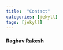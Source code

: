 ```yaml
---
title:  "Contact"
categories: [jekyll]
tags: [jekyll]
---
```

<h4>Raghav Rakesh</h4>

<!--
<strong>Mailing Address:</strong> 2225 Speedway, BRB 1.116, University of Texas at Austin, Austin, TX 78712 <br>
<strong>Email:</strong> anjali.priya@utexas.edu  <br>
<strong>Twitter:</strong> @anjali_econ  <br>
-->
